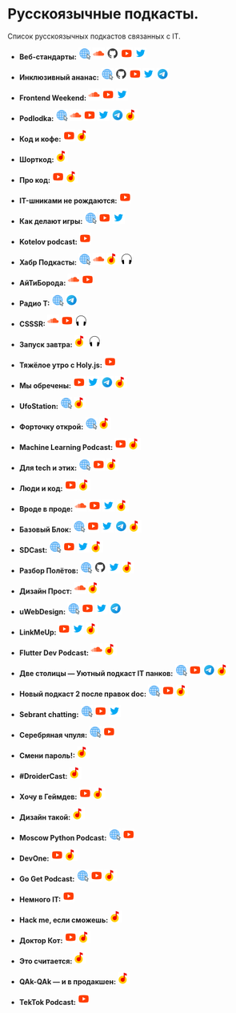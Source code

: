 # Русскоязычные подкасты.

Список русскоязычных подкастов связанных с IT.

- **Веб-стандарты:** [![Сайт](/icons/site.png "Сайт web-standarts.ru")](https://web-standards.ru) [![SoundCloud](/icons/soundcloud.png "SoundCloud")](https://soundcloud.com/web-standards) [![GitHub](/icons/github.png "GitHub")](https://github.com/web-standards-ru/podcast) [![YouTube](/icons/youtube.png "YouTube")](https://www.youtube.com/@webstandards_ru) [![Twitter](/icons/twitter.png "Twitter")](https://twitter.com/webstandards_ru)

- **Инклюзивный ананас:** [![Сайт](/icons/site.png "Сайт Инклюзивного ананаса")](https://inclusivepineapple.github.io) [![GitHub](/icons/github.png "GitHub")](https://github.com/InclusivePineapple/) [![YouTube](/icons/youtube.png "YouTube")](https://www.youtube.com/@inclusivepineapple) [![Twitter](/icons/twitter.png "Twitter")](https://twitter.com/inclusivepiney/) [![Telegram](/icons/telegram.png "Telegram")](https://t.me/inclusivepineapple/)

- **Frontend Weekend:** [![SoundCloud](/icons/soundcloud.png "SoundCloud")](https://soundcloud.com/frontend-weekend) [![YouTube](/icons/youtube.png "YouTube")](https://www.youtube.com/@frontendweekend) [![Twitter](/icons/twitter.png "Twitter")](https://twitter.com/frontendweekend)

- **Podlodka:** [![Сайт](/icons/site.png "Сайт Podlodka")](https://podlodka.io) [![SoundCloud](/icons/soundcloud.png "SoundCloud")](https://soundcloud.com/podlodka) [![YouTube](/icons/youtube.png "YouTube")](https://www.youtube.com/PodlodkaShow) [![Twitter](/icons/twitter.png "Twitter")](https://twitter.com/podlodkapodcast) [![Telegram](/icons/telegram.png "Telegram")](https://t.me/podlodkanews) [![Яндекс.Музыка](/icons/yandex-music.png "Yandex Music")](https://music.yandex.ru/album/7570122?dir=desc&activeTab=about)

- **Код и кофе:** [![YouTube](/icons/youtube.png "YouTube")](https://www.youtube.com/playlist?list=PL3q8gXVayhpfk7fyIEZO7ee6ErCjnjoeJ) [![Яндекс.Музыка](/icons/yandex-music.png "Yandex Music")](https://music.yandex.ru/album/10925348?activeTab=track-list)

- **Шорткод:** [![Яндекс.Музыка](/icons/yandex-music.png "Yandex Music")](https://music.yandex.ru/album/11022487?dir=desc&activeTab=about)

- **Про код:** [![YouTube](/icons/youtube.png "YouTube")](https://www.youtube.com/playlist?list=PLQJNT2fdCJnhzcfnl_WpmMzYwSM6H0HJw) [![Яндекс.Музыка](/icons/yandex-music.png "Yandex Music")](https://music.yandex.ru/album/25474374?dir=desc&activeTab=about)

- **IT-шниками не рождаются:** [![YouTube](/icons/youtube.png "YouTube")](https://www.youtube.com/playlist?list=PLBRXq5LaddfwwN7IUgdIBIwV4ix4Cs5Ms)

- **Как делают игры:** [![Сайт](/icons/site.png "Сайт Как делают игры")](https://kdicast.com) [![YouTube](/icons/youtube.png "YouTube")](https://www.youtube.com/c/kdicast) [![Twitter](/icons/twitter.png "Twitter")](https://twitter.com/kdicast)

- **Kotelov podcast:** [![YouTube](/icons/youtube.png "YouTube")](https://www.youtube.com/playlist?list=PLTgv5HiIUQtJiQhzfJyd25tr8fQwE5AiT)

- **Хабр Подкасты:** [![Сайт](/icons/site.png "Сайт Хабр Подкасты")](https://podcast.habr.com) [![SoundCloud](/icons/soundcloud.png "SoundCloud")](https://soundcloud.com/habr-weekly) [![Яндекс.Музыка](/icons/yandex-music.png "Yandex Music")](https://music.yandex.ru/album/7600069?dir=desc&activeTab=about) [![Podcastly](/icons/podcastly.png "Podcastly")](https://pdcstly.com/ru/podcast/habr-podkasty/890)

- **АйТиБорода:** [![SoundCloud](/icons/soundcloud.png "SoundCloud")](https://soundcloud.com/itbeard) [![YouTube](/icons/youtube.png "YouTube")](https://www.youtube.com/@itbeard)

- **Радио T:** [![Сайт](/icons/site.png "Сайт Радио T")](https://radio-t.com) [![Telegram](/icons/telegram.png "Telegram")](https://t.me/radio_t_podcast)

- **CSSSR:** [![SoundCloud](/icons/soundcloud.png "SoundCloud")](https://soundcloud.com/csssr) [![YouTube](/icons/youtube.png "YouTube")](https://www.youtube.com/@csssrpodcasts718) [![Podcastly](/icons/podcastly.png "Podcastly")](https://pdcstly.com/ru/podcast/csssr/105117)

- **Запуск завтра:** [![Яндекс.Музыка](/icons/yandex-music.png "Yandex Music")](https://music.yandex.ru/album/9294155?dir=desc&activeTab=about) [![Podcastly](/icons/podcastly.png "Podcastly")](https://pdcstly.com/ru/podcast/zapusk-zavtra/888)

- **Тяжёлое утро с Holy.js:** [![YouTube](/icons/youtube.png "YouTube")](https://www.youtube.com/playlist?list=PL8sJahqnzh8JP76w7xi5XRxIZ0Kwd0oTq)

- **Мы обречены:** [![YouTube](/icons/youtube.png "YouTube")](https://www.youtube.com/@myobrecheny) [![Twitter](/icons/twitter.png "Twitter")](https://twitter.com/myobrecheny) [![Telegram](/icons/telegram.png "Telegram")](https://t.me/myobrechenychannel) [![Яндекс.Музыка](/icons/yandex-music.png "Yandex Music")](https://music.yandex.ru/album/10560587?dir=desc&activeTab=about)

- **UfoStation:** [![Сайт](/icons/site.png "Сайт UfoStation")](https://ufostation.tech/ru/podcast/) [![Яндекс.Музыка](/icons/yandex-music.png "Yandex Music")](https://music.yandex.com/album/16437613?dir=desc&activeTab=about)

- **Форточку открой:** [![Сайт](/icons/site.png "Сайт Форточку открой")](https://ufostation.tech/ru/podcast/) [![Яндекс.Музыка](/icons/yandex-music.png "Yandex Music")](https://music.yandex.ru/album/23340787?activeTab=track-list&dir=desc)

- **Machine Learning Podcast:** [![YouTube](/icons/youtube.png "YouTube")](https://www.youtube.com/@machinelearningpodcast9502) [![Яндекс.Музыка](/icons/yandex-music.png "Yandex Music")](https://music.yandex.ru/album/9781458?dir=desc&activeTab=about)

- **Для tech и этих:** [![Сайт](/icons/site.png "Сайт Для tech и этих")](https://forthoseandthose.fireside.fm) [![YouTube](/icons/youtube.png "YouTube")](https://www.youtube.com/playlist?list=PLOLysiZ_IMc0SXiyLK_fRETYNCR3uN05h) [![Яндекс.Музыка](/icons/yandex-music.png "Yandex Music")](https://music.yandex.ru/album/22481935?activeTab=track-list&dir=desc)

- **Люди и код:** [![YouTube](/icons/youtube.png "YouTube")](https://www.youtube.com/@byskillboxmedia7275) [![Яндекс.Музыка](/icons/yandex-music.png "Yandex Music")](https://music.yandex.ru/album/20602720?activeTab=track-list&dir=desc)

- **Вроде в проде:** [![SoundCloud](/icons/soundcloud.png "SoundCloud")](https://soundcloud.com/vrode_v_prode) [![YouTube](/icons/youtube.png "YouTube")](https://www.youtube.com/@vrode_v_prode/videos) [![Twitter](/icons/twitter.png "Twitter")](https://twitter.com/vrode_v_prode) [![Яндекс.Музыка](/icons/yandex-music.png "Yandex Music")](https://music.yandex.ru/album/19001255?activeTab=track-list&dir=desc)

- **Базовый Блок:** [![Сайт](/icons/site.png "Сайт Базовый Блок")](https://basicblockradio.com) [![YouTube](/icons/youtube.png "YouTube")](https://www.youtube.com/@basicblockradio8179) [![Twitter](/icons/twitter.png "Twitter")](https://twitter.com/basicblockradio) [![Telegram](/icons/telegram.png "Telegram")](https://t.me/basicblockradio) [![Яндекс.Музыка](/icons/yandex-music.png "Yandex Music")](https://music.yandex.ru/album/7638583?dir=desc&activeTab=about)

- **SDCast:** [![Сайт](/icons/site.png "Сайт SDCast")](https://sdcast.ksdaemon.ru) [![YouTube](/icons/youtube.png "YouTube")](https://www.youtube.com/@sdcast146) [![Twitter](/icons/twitter.png "Twitter")](https://twitter.com/SDCast_podcast) [![Яндекс.Музыка](/icons/yandex-music.png "Yandex Music")](https://music.yandex.ru/album/6880277?activeTab=track-list)

- **Разбор Полётов:** [![Сайт](/icons/site.png "Сайт Разбор Полётов")](https://razborpoletov.com/index.html) [![GitHub](/icons/github.png "GitHub")](https://github.com/razbor-poletov) [![Twitter](/icons/twitter.png "Twitter")](https://twitter.com/razbor_poletov) [![Яндекс.Музыка](/icons/yandex-music.png "Yandex Music")](https://music.yandex.ru/album/6880225?dir=desc&activeTab=about)

- **Дизайн Прост:** [![SoundCloud](/icons/soundcloud.png "SoundCloud")](https://soundcloud.com/qpzw2utwzag6) [![Яндекс.Музыка](/icons/yandex-music.png "Yandex Music")](https://music.yandex.ru/album/8941958?dir=desc&activeTab=about)

- **uWebDesign:** [![Сайт](/icons/site.png "Сайт uWebDesign")](https://uwebdesign.ru) [![YouTube](/icons/youtube.png "YouTube")](https://www.youtube.com/uwebdesign) [![Twitter](/icons/twitter.png "Twitter")](https://twitter.com/uwebdesgn) [![Telegram](/icons/telegram.png "Telegram")](https://t.me/uwebdesign)

- **LinkMeUp:** [![YouTube](/icons/youtube.png "YouTube")](https://www.youtube.com/@pilimtrem) [![Twitter](/icons/twitter.png "Twitter")](https://twitter.com/pilimtrem) [![Яндекс.Музыка](/icons/yandex-music.png "Yandex Music")](https://music.yandex.ru/album/9502810?activeTab=track-list)

- **Flutter Dev Podcast:** [![SoundCloud](/icons/soundcloud.png "SoundCloud")](https://soundcloud.com/flutterdevpodcast) [![Яндекс.Музыка](/icons/yandex-music.png "Yandex Music")](https://music.yandex.ru/album/11609672?dir=desc&activeTab=about)

- **Две столицы — Уютный подкаст IT панков:** [![Сайт](/icons/site.png "Сайт Две столицы — Уютный подкаст IT панков")](https://2capitals.space) [![YouTube](/icons/youtube.png "YouTube")](https://www.youtube.com/c/2capitalsSpace) [![Telegram](/icons/telegram.png "Telegram")](https://t.me/podcast2capitals) [![Яндекс.Музыка](/icons/yandex-music.png "Yandex Music")](https://music.yandex.ru/album/6880541?activeTab=track-list)

- **Новый подкаст 2 после правок doc:** [![Сайт](/icons/site.png "Сайт Новый подкаст 2 после правок doc")](https://newpodcast2.live) [![YouTube](/icons/youtube.png "YouTube")](https://www.youtube.com/@2doc971) [![Яндекс.Музыка](/icons/yandex-music.png "Yandex Music")](https://music.yandex.ru/album/11575744?dir=desc&activeTab=about)

- **Sebrant chatting:** [![Сайт](/icons/site.png "Сайт Sebrant chatting")](https://asebrant.libsyn.com) [![YouTube](/icons/youtube.png "YouTube")](https://www.youtube.com/playlist?list=PLEmAXDBfXwdIdT11LJ5koetixBi_clxJf) [![Twitter](/icons/twitter.png "Twitter")](https://twitter.com/asebrant)

- **Серебряная чпуля:** [![Сайт](/icons/site.png "Сайт Серебряная чпуля")](https://www.agileverse.ru/podcast) [![YouTube](/icons/youtube.png "YouTube")](https://www.youtube.com/playlist?list=PLj32dnP2J3fE7MkracOWefQBxOiOW6u1e)

- **Смени пароль!:** [![Яндекс.Музыка](/icons/yandex-music.png "Yandex Music")](https://music.yandex.ru/album/16065230?dir=desc&activeTab=about)

- **#DroiderCast:** [![Яндекс.Музыка](/icons/yandex-music.png "Yandex Music")](https://music.yandex.ru/album/8797094?lang=ru&activeTab=track-list)

- **Хочу в Геймдев:** [![YouTube](/icons/youtube.png "YouTube")](https://www.youtube.com/playlist?list=PLYEH4GKbMx6tYzVY76hf4C9xrD420VWLe) [![Яндекс.Музыка](/icons/yandex-music.png "Yandex Music")](https://music.yandex.ru/album/9495544?dir=desc&activeTab=about)

- **Дизайн такой:** [![Яндекс.Музыка](/icons/yandex-music.png "Yandex Music")](https://music.yandex.ru/album/7782689?dir=desc&activeTab=about)

- **Moscow Python Podcast:** [![Сайт](/icons/site.png "Сайт подкаста")](https://podcast.python.ru) [![YouTube](/icons/youtube.png "YouTube")](https://www.youtube.com/playlist?list=PLv_zOGKKxVph51u_AIswuXCasZ7aZD8t3)

- **DevOne:** [![YouTube](/icons/youtube.png "YouTube")](https://www.youtube.com/playlist?list=PLIKnOO-uIAJq27Zz7UTKyNTeFc7L9nyjo) [![Яндекс.Музыка](/icons/yandex-music.png "Yandex Music")](https://music.yandex.ru/album/22756068?dir=desc&activeTab=about)

- **Go Get Podcast:** [![Сайт](/icons/site.png "Сайт подкаста")](https://gogetpodcast.ru) [![YouTube](/icons/youtube.png "YouTube")](https://www.youtube.com/playlist?list=PLFAQFisfyqlU80MlWPiF_0VrWVV2X9vfR) [![Яндекс.Музыка](/icons/yandex-music.png "Yandex Music")](https://music.yandex.ru/album/21540938?dir=desc&activeTab=about)

- **Немного IT:** [![YouTube](/icons/youtube.png "YouTube")](https://www.youtube.com/@someit/featured)

- **Hack me, если сможешь:** [![Яндекс.Музыка](/icons/yandex-music.png "Yandex Music")](https://music.yandex.ru/album/16874846?dir=desc&activeTab=about)

- **Доктор Кот:** [![YouTube](/icons/youtube.png "YouTube")](https://www.youtube.com/playlist?list=PLliXIZ4xbu1KHjfZS1BJXHgNe-WAy5Z9L) [![Яндекс.Музыка](/icons/yandex-music.png "Yandex Music")](https://music.yandex.ru/album/18513272?dir=desc&activeTab=about)

- **Это считается:** [![Яндекс.Музыка](/icons/yandex-music.png "Yandex Music")](https://music.yandex.ru/album/24035967?activeTab=track-list)

- **QAk-QAk — и в продакшен:** [![Яндекс.Музыка](/icons/yandex-music.png "Yandex Music")](https://music.yandex.ru/album/18910064?activeTab=track-list)

- **TekTok Podcast:** [![YouTube](/icons/youtube.png "YouTube")](https://www.youtube.com/playlist?list=PLcvhF2Wqh7DMqFejEN-iUpb3E4QZyRkpU)



<!-- - **Шаблон:** [![SoundCloud](/icons/soundcloud.png "SoundCloud")]() [![Сайт](/icons/site.png "Сайт подкаста")]() [![GitHub](/icons/github.png "GitHub")]() [![YouTube](/icons/youtube.png "YouTube")]() [![Twitter](/icons/twitter.png "Twitter")]() [![Telegram](/icons/telegram.png "Telegram")]() [![Яндекс.Музыка](/icons/yandex-music.png "Yandex Music")]() [![Podcastly](icons/podcastly.png "Podcastly")]() -->
